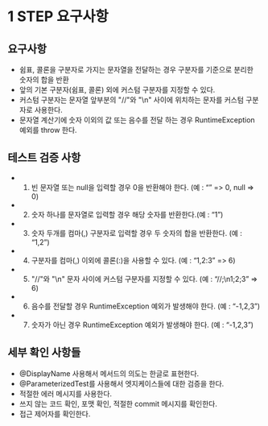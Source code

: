 # 1 STEP 요구사항

## 요구사항 
- 쉼표, 콜론을 구분자로 가지는 문자열을 전달하는 경우 구분자를 기준으로 분리한 숫자의 합을 반환
- 앞의 기본 구분자(쉼표, 콜론) 외에 커스텀 구분자를 지정할 수 있다.
- 커스텀 구분자는 문자열 앞부분의 "//"와 "\n" 사이에 위치하는 문자를 커스텀 구분자로 사용한다.
- 문자열 계산기에 숫자 이외의 값 또는 음수를 전달 하는 경우 RuntimeException 예외를 throw 한다.


## 테스트 검증 사항
- 1. 빈 문자열 또는 null을 입력할 경우 0을 반환해야 한다. (예 : “” => 0, null => 0)
- 2. 숫자 하나를 문자열로 입력할 경우 해당 숫자를 반환한다.(예 : “1”)
- 3. 숫자 두개를 컴마(,) 구분자로 입력할 경우 두 숫자의 합을 반환한다. (예 : “1,2”)
- 4. 구분자를 컴마(,) 이외에 콜론(:)을 사용할 수 있다. (예 : “1,2:3” => 6)
- 5. "//"와 "\n" 문자 사이에 커스텀 구분자를 지정할 수 있다. (예 : “//;\n1;2;3” => 6)
- 6. 음수를 전달할 경우 RuntimeException 예외가 발생해야 한다. (예 : “-1,2,3”)
- 7. 숫자가 아닌 경우 RuntimeException 예외가 발생해야 한다. (예 : “-1,2,3”)

## 세부 확인 사항들
- @DisplayName 사용해서 메서드의 의도는 한글로 표현한다.
- @ParameterizedTest를 사용해서 엣지케이스들에 대한 검증을 한다.
- 적절한 에러 메시지를 사용한다.
- 쓰지 않는 코드 확인, 포맷 확인, 적절한 commit 메시지를 확인한다.
- 접근 제어자를 확인한다.

